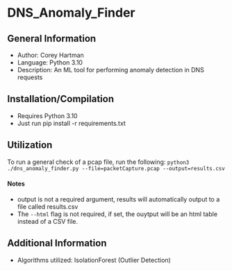 # DNS_Anomaly_Finder

## General Information
- Author: Corey Hartman
- Language: Python 3.10
- Description: An ML tool for performing anomaly detection in DNS requests

## Installation/Compilation
- Requires Python 3.10
- Just run pip install -r requirements.txt

## Utilization
To run a general check of a pcap file, run the following: 
```python3 ./dns_anomaly_finder.py --file=packetCapture.pcap --output=results.csv```

#### Notes
- output is not a required argument, results will automatically output to a file called results.csv
- The ```--html``` flag is not required, if set, the ouytput will be an html table instead of a CSV file.

## Additional Information

- Algorithms utilized: IsolationForest (Outlier Detection)
